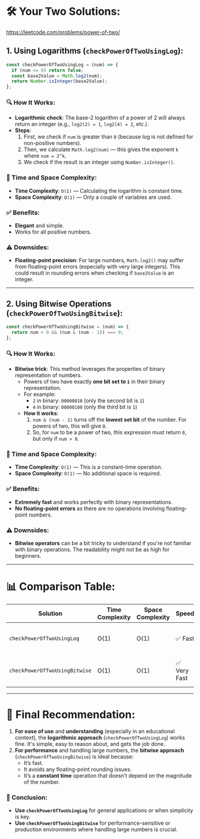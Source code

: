 # 🛠 Your Two Solutions:

https://leetcode.com/problems/power-of-two/

## 1. **Using Logarithms** (`checkPowerOfTwoUsingLog`):

```javascript
const checkPowerOfTwoUsingLog = (num) => {
  if (num <= 0) return false;
  const base2Value = Math.log2(num);
  return Number.isInteger(base2Value);
};
```

### 🔍 How It Works:

- **Logarithmic check**: The base-2 logarithm of a power of 2 will always return an integer (e.g., `log2(2) = 1`, `log2(4) = 2`, etc.).
- **Steps**:
  1. First, we check if `num` is greater than `0` (because log is not defined for non-positive numbers).
  2. Then, we calculate `Math.log2(num)` — this gives the exponent `k` where `num = 2^k`.
  3. We check if the result is an integer using `Number.isInteger()`.

### 🚀 Time and Space Complexity:

- **Time Complexity**: `O(1)` — Calculating the logarithm is constant time.
- **Space Complexity**: `O(1)` — Only a couple of variables are used.

### ✅ Benefits:

- **Elegant** and simple.
- Works for all positive numbers.

### ⚠️ Downsides:

- **Floating-point precision**: For large numbers, `Math.log2()` may suffer from floating-point errors (especially with very large integers). This could result in rounding errors when checking if `base2Value` is an integer.

---

## 2. **Using Bitwise Operations** (`checkPowerOfTwoUsingBitwise`):

```javascript
const checkPowerOfTwoUsingBitwise = (num) => {
  return num > 0 && (num & (num - 1)) === 0;
};
```

### 🔍 How It Works:

- **Bitwise trick**: This method leverages the properties of binary representation of numbers.
  - Powers of two have exactly **one bit set to `1`** in their binary representation.
  - For example:
    - `2` in binary: `00000010` (only the second bit is `1`)
    - `4` in binary: `00000100` (only the third bit is `1`)
  - **How it works**:
    1. `num & (num - 1)` turns off the **lowest set bit** of the number. For powers of two, this will give `0`.
    2. So, for `num` to be a power of two, this expression must return `0`, but only if `num > 0`.

### 🚀 Time and Space Complexity:

- **Time Complexity**: `O(1)` — This is a constant-time operation.
- **Space Complexity**: `O(1)` — No additional space is required.

### ✅ Benefits:

- **Extremely fast** and works perfectly with binary representations.
- **No floating-point errors** as there are no operations involving floating-point numbers.

### ⚠️ Downsides:

- **Bitwise operators** can be a bit tricky to understand if you're not familiar with binary operations. The readability might not be as high for beginners.

---

# 📊 Comparison Table:

| Solution                      | Time Complexity | Space Complexity | Speed        | Readability                      | Recommended Use                                   |
| ----------------------------- | --------------- | ---------------- | ------------ | -------------------------------- | ------------------------------------------------- |
| `checkPowerOfTwoUsingLog`     | O(1)            | O(1)             | ✅ Fast      | ✅ Easy to understand            | Ideal for small inputs or teaching basic concepts |
| `checkPowerOfTwoUsingBitwise` | O(1)            | O(1)             | ✅ Very Fast | ⚠️ Slightly harder to understand | Best for performance-critical applications        |

---

# 🚀 Final Recommendation:

1. **For ease of use** and **understanding** (especially in an educational context), the **logarithmic approach** (`checkPowerOfTwoUsingLog`) works fine. It's simple, easy to reason about, and gets the job done.
2. **For performance** and handling large numbers, the **bitwise approach** (`checkPowerOfTwoUsingBitwise`) is ideal because:
   - It’s fast.
   - It avoids any floating-point rounding issues.
   - It’s a **constant time** operation that doesn’t depend on the magnitude of the number.

### 📌 Conclusion:

- **Use `checkPowerOfTwoUsingLog`** for general applications or when simplicity is key.
- **Use `checkPowerOfTwoUsingBitwise`** for performance-sensitive or production environments where handling large numbers is crucial.
